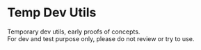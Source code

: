 # Temp Dev Utils

Temporary dev utils, early proofs of concepts.  
For dev and test purpose only, please do not review or try to use.
